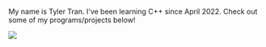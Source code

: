 My name is Tyler Tran. I've been learning C++ since April 2022. Check out some of my programs/projects below!

![](https://komarev.com/ghpvc/?username=tylertran349&color=brightgreen)

